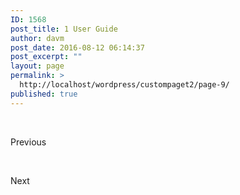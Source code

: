 ```yaml
---
ID: 1568
post_title: 1 User Guide
author: davm
post_date: 2016-08-12 06:14:37
post_excerpt: ""
layout: page
permalink: >
  http://localhost/wordpress/custompaget2/page-9/
published: true
---
```

&nbsp;
<p class="sow-more-text">Previous</p>
&nbsp;
<p class="sow-more-text">Next</p>